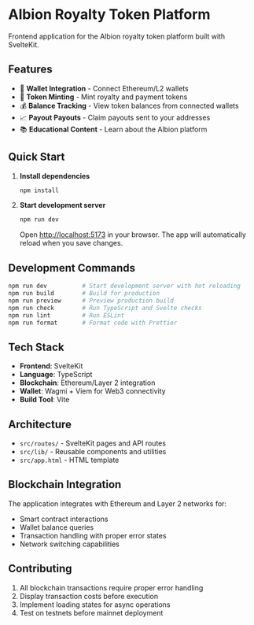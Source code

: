# Albion Royalty Token Platform

Frontend application for the Albion royalty token platform built with SvelteKit.

## Features

- 🔗 **Wallet Integration** - Connect Ethereum/L2 wallets
- 🎯 **Token Minting** - Mint royalty and payment tokens
- 💰 **Balance Tracking** - View token balances from connected wallets
- 📈 **Payout Payouts** - Claim payouts sent to your addresses
- 📚 **Educational Content** - Learn about the Albion platform

## Quick Start

1. **Install dependencies**
   ```bash
   npm install
   ```

2. **Start development server**
   ```bash
   npm run dev
   ```
   
   Open [http://localhost:5173](http://localhost:5173) in your browser. The app will automatically reload when you save changes.

## Development Commands

```bash
npm run dev          # Start development server with hot reloading
npm run build        # Build for production
npm run preview      # Preview production build
npm run check        # Run TypeScript and Svelte checks
npm run lint         # Run ESLint
npm run format       # Format code with Prettier
```

## Tech Stack

- **Frontend**: SvelteKit
- **Language**: TypeScript
- **Blockchain**: Ethereum/Layer 2 integration
- **Wallet**: Wagmi + Viem for Web3 connectivity
- **Build Tool**: Vite

## Architecture

- `src/routes/` - SvelteKit pages and API routes
- `src/lib/` - Reusable components and utilities
- `src/app.html` - HTML template

## Blockchain Integration

The application integrates with Ethereum and Layer 2 networks for:
- Smart contract interactions
- Wallet balance queries
- Transaction handling with proper error states
- Network switching capabilities

## Contributing

1. All blockchain transactions require proper error handling
2. Display transaction costs before execution
3. Implement loading states for async operations
4. Test on testnets before mainnet deployment
